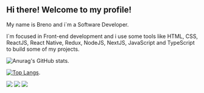 
## Hi there! Welcome to my profile!

My name is Breno and i`m a Software Developer.

I`m focused in Front-end development and i use some tools like HTML, CSS, ReactJS, React Native, Redux, NodeJS, NextJS, JavaScript and TypeScript to build some of my projects.


![Anurag's GitHub stats](https://github-readme-stats.vercel.app/api?username=BrenoBertapele&show_icons=true&theme=dark).

[![Top Langs](https://github-readme-stats.vercel.app/api/top-langs/?username=BrenoBertapele&layout=compact)](https://github.com/BrenoBertapele/github-readme-stats).

<div> 
  <a href="https://instagram.com/b.bertapele" target="_blank"><img src="https://img.shields.io/badge/-Instagram-%23E4405F?style=for-the-badge&logo=instagram&logoColor=white" target="_blank"></a>
  <a href = "mailto:bertapele@gmail.com"><img src="https://img.shields.io/badge/-Gmail-%23333?style=for-the-badge&logo=gmail&logoColor=white" target="_blank"></a>
  <a href="https://www.linkedin.com/in/breno-bertapele-a90b1a75/" target="_blank"><img src="https://img.shields.io/badge/-LinkedIn-%230077B5?style=for-the-badge&logo=linkedin&logoColor=white" target="_blank"></a> 
  </div>
